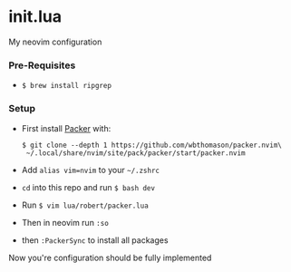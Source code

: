 # init.lua
My neovim configuration

### Pre-Requisites

* `$ brew install ripgrep`

### Setup

* First install [Packer](https://github.com/wbthomason/packer.nvim) with:

    ```shell
    $ git clone --depth 1 https://github.com/wbthomason/packer.nvim\
     ~/.local/share/nvim/site/pack/packer/start/packer.nvim
    ```

* Add `alias vim=nvim` to your `~/.zshrc`
* `cd` into this repo and run `$ bash dev`
* Run `$ vim lua/robert/packer.lua`
* Then in neovim run `:so`
* then `:PackerSync` to install all packages

Now you're configuration should be fully implemented
